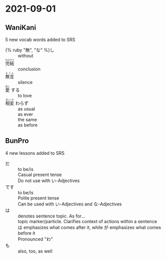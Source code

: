 # 2021-09-01

## WaniKani

5 new vocab words added to SRS

<dl>
<dt>
  {% ruby "無", "な" %}し
<dt>
<dd>without</dd>
<dt>
  <ruby>
    完結
    <rp>(</rp>
    <rt>かんけつ</rt>
    <rp>)</rp>
  <ruby>
<dt>
<dd>conclusion</dd>
<dt>
  <ruby>
    無言
    <rp>(</rp>
    <rt>むごん</rt>
    <rp>)</rp>
  </ruby>
</dt>
<dd>silence</dd>
<dt>
  <ruby>
    愛
    <rp>(</rp>
    <rt>あい</rt>
    <rp>)</rp>
  <ruby>する
<dt>
<dd>to love</dd>
<dt>
  <ruby>
    相変
    <rp>(</rp>
    <rt>あいか</rt>
    <rp>)</rp>
  <ruby>わらず
<dt>
<dd>as usual</dd><dd>as ever</dd><dd>the same</dd><dd>as before</dd>
</dl>

## BunPro

4 new lessons added to SRS

<dl>
  <dt>だ</dt>
  <dd>to be/is</dd>
  <dd>Casual present tense</dd>
  <dd>Do not use with い-Adjectives</dd>
  <dt>です</dt>
  <dd>to be/is</dd>
  <dd>Polite present tense</dd>
  <dd>Can be used with い-Adjectives and な-Adjectives</dd>
  <dt>は</dt>
  <dd>denotes sentence topic. As for...</dd>
  <dd>topic marker/particle. Clarifies context of actions within a sentence</dd>
  <dd>は emphasizes what comes after it, while が emphasizes what comes before it</dd>
  <dd>Pronounced "わ"</dd>
  <dt>も</dt>
  <dd>also, too, as well</dd>
<dl>
